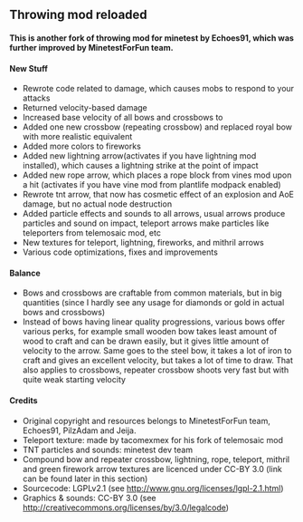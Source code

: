  ##  Throwing mod reloaded
 
 #### This is another fork of throwing mod for minetest by Echoes91, which was further improved by MinetestForFun team.
#### New Stuff
* Rewrote code related to damage, which causes mobs to respond to your attacks
* Returned velocity-based damage
* Increased base velocity of all bows and crossbows to
* Added one new crossbow (repeating crossbow) and replaced royal bow with more realistic equivalent
* Added more colors to fireworks
* Added new lightning arrow(activates if you have lightning mod installed), which causes a lightning strike at the point of impact
* Added new rope arrow, which places a rope block from vines mod upon a hit (activates if you have vine mod from plantlife modpack enabled)
* Rewrote tnt arrow, that now has cosmetic effect of an explosion and AoE damage, but no actual node destruction
* Added particle effects and sounds to all arrows, usual arrows produce particles and sound on impact, teleport arrows make particles like teleporters from telemosaic mod, etc
* New textures for teleport, lightning, fireworks, and mithril arrows
* Various code optimizations, fixes and improvements
#### Balance
* Bows and crossbows are craftable from common materials, but in big quantities (since I hardly see any usage for diamonds or gold in actual bows and crossbows)
* Instead of bows having linear quality progressions, various bows offer various perks, for example small wooden bow takes least amount of wood to craft and can be drawn easily, but it gives little amount of velocity to the arrow. Same goes to 
the steel bow, it takes a lot of iron to craft and gives an excellent velocity, but takes a lot of time to draw. That also applies to crossbows, repeater crossbow shoots very fast but with quite weak starting velocity
 #### Credits
* Original copyright and resources belongs to MinetestForFun team, Echoes91, PilzAdam and Jeija.
* Teleport texture: made by tacomexmex for his fork of telemosaic mod
* TNT particles and sounds: minetest dev team
* Compound bow and repeater crossbow, lightning, rope, teleport, mithril and green firework arrow textures are licenced under CC-BY 3.0 (link can be found later in this section)
* Sourcecode: LGPLv2.1 (see http://www.gnu.org/licenses/lgpl-2.1.html)
* Graphics & sounds: CC-BY 3.0 (see http://creativecommons.org/licenses/by/3.0/legalcode)
 
 
